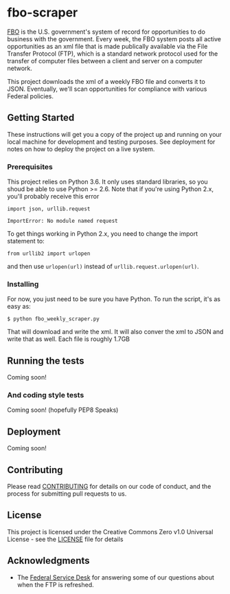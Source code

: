 # fbo-scraper
[FBO](https://www.fbo.gov/) is the U.S. government's system of record for opportunities to do business with the government. Every week, the FBO system posts all active opportunities as an xml file that is made publically available via the File Transfer Protocol (FTP), which is a standard network protocol used for the transfer of computer files between a client and server on a computer network.

This project downloads the xml of a weekly FBO file and converts it to JSON. Eventually, we'll scan opportunities for compliance with various Federal policies. 

## Getting Started

These instructions will get you a copy of the project up and running on your local machine for development and testing purposes. See deployment for notes on how to deploy the project on a live system.

### Prerequisites

This project relies on Python 3.6. It only uses standard libraries, so you shoud be able to use Python >= 2.6. Note that if you're using Python 2.x, you'll probably receive this error

```
import json, urllib.request

ImportError: No module named request
```

To get things working in Python 2.x, you need to change the import statement to:

```
from urllib2 import urlopen
```
and then use `urlopen(url)` instead of `urllib.request.urlopen(url)`.

### Installing

For now, you just need to be sure you have Python. To run the script, it's as easy as:

```
$ python fbo_weekly_scraper.py
```
That will download and write the xml. It will also conver the xml to JSON and write that as well. Each file is roughly 1.7GB

## Running the tests

Coming soon!

### And coding style tests

Coming soon! (hopefully PEP8 Speaks)

## Deployment

Coming soon!

## Contributing

Please read [CONTRIBUTING](https://github.com/GSA/fbo-scraper/blob/master/.github/CONTRIBUTING.MD) for details on our code of conduct, and the process for submitting pull requests to us.

## License

This project is licensed under the Creative Commons Zero v1.0 Universal License - see the [LICENSE](https://github.com/GSA/fbo-scraper/blob/master/.github/LICENSE) file for details

## Acknowledgments
 - The [Federal Service Desk](https://www.fsd.gov/fsd-gov/home.do) for answering some of our questions about when the FTP is refreshed.
